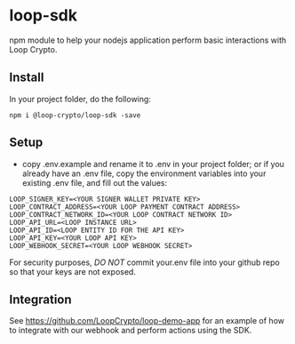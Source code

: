 # loop-sdk

npm module to help your nodejs application perform basic interactions with Loop Crypto.

## Install

In your project folder, do the following:

```
npm i @loop-crypto/loop-sdk -save
```

## Setup

- copy .env.example and rename it to .env in your project folder; or if you already have an .env file, copy the environment variables into your existing .env file, and fill out the values:

```
LOOP_SIGNER_KEY=<YOUR SIGNER WALLET PRIVATE KEY>
LOOP_CONTRACT_ADDRESS=<YOUR LOOP PAYMENT CONTRACT ADDRESS>
LOOP_CONTRACT_NETWORK_ID=<YOUR LOOP CONTRACT NETWORK ID>
LOOP_API_URL=<LOOP INSTANCE URL>
LOOP_API_ID=<LOOP ENTITY ID FOR THE API KEY>
LOOP_API_KEY=<YOUR LOOP API KEY>
LOOP_WEBHOOK_SECRET=<YOUR LOOP WEBHOOK SECRET>
```
For security purposes, *DO NOT* commit your.env file into your github repo so that your keys are not exposed.

## Integration

See https://github.com/LoopCrypto/loop-demo-app for an example of how to integrate with our webhook and perform actions using the SDK.

